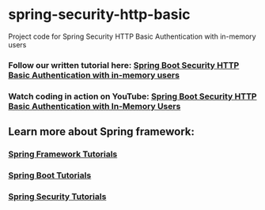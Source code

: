 # spring-security-http-basic
Project code for Spring Security HTTP Basic Authentication with in-memory users
### Follow our written tutorial here: [Spring Boot Security HTTP Basic Authentication with in-memory users](https://www.codejava.net/frameworks/spring-boot/http-basic-authentication-with-in-memory-users)
### Watch coding in action on YouTube: [Spring Boot Security HTTP Basic Authentication with In-Memory Users](https://www.youtube.com/watch?v=d9t_trawaa0)
## Learn more about Spring framework:
### [Spring Framework Tutorials](https://www.codejava.net/spring-tutorials)
### [Spring Boot Tutorials](https://www.codejava.net/spring-boot-tutorials)
### [Spring Security Tutorials](https://www.codejava.net/spring-security-tutorials)
